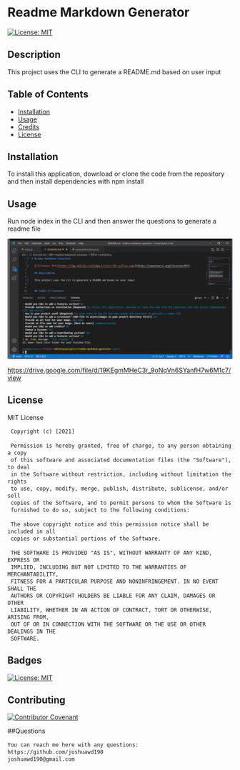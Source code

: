 # Readme Markdown Generator

[![License: MIT](https://img.shields.io/badge/License-MIT-yellow.svg)](https://opensource.org/licenses/MIT)

## Description

This project uses the CLI to generate a README.md based on user input

## Table of Contents

- [Installation](#installation)
- [Usage](#usage)
- [Credits](#credits)
- [License](#license)

## Installation

To install this application, download or clone the code from the repository and then install dependencies with npm install

## Usage

Run node index in the CLI and then answer the questions to generate a readme file

![app demo](./assets/images/readmescreenshot.png)

https://drive.google.com/file/d/19KEgmMHeC3r_9oNqVn6SYanfH7w6M1c7/view
  
  ## License

MIT License

     Copyright (c) [2021]

     Permission is hereby granted, free of charge, to any person obtaining a copy
     of this software and associated documentation files (the "Software"), to deal
     in the Software without restriction, including without limitation the rights
     to use, copy, modify, merge, publish, distribute, sublicense, and/or sell
     copies of the Software, and to permit persons to whom the Software is
     furnished to do so, subject to the following conditions:

     The above copyright notice and this permission notice shall be included in all
     copies or substantial portions of the Software.

     THE SOFTWARE IS PROVIDED "AS IS", WITHOUT WARRANTY OF ANY KIND, EXPRESS OR
     IMPLIED, INCLUDING BUT NOT LIMITED TO THE WARRANTIES OF MERCHANTABILITY,
     FITNESS FOR A PARTICULAR PURPOSE AND NONINFRINGEMENT. IN NO EVENT SHALL THE
     AUTHORS OR COPYRIGHT HOLDERS BE LIABLE FOR ANY CLAIM, DAMAGES OR OTHER
     LIABILITY, WHETHER IN AN ACTION OF CONTRACT, TORT OR OTHERWISE, ARISING FROM,
     OUT OF OR IN CONNECTION WITH THE SOFTWARE OR THE USE OR OTHER DEALINGS IN THE
     SOFTWARE.

## Badges

[![License: MIT](https://img.shields.io/badge/License-MIT-yellow.svg)](https://opensource.org/licenses/MIT)

## Contributing

[![Contributor Covenant](https://img.shields.io/badge/Contributor%20Covenant-2.1-4baaaa.svg)](code_of_conduct.md)

##Questions

    You can reach me here with any questions:
    https://github.com/joshuawd190
    joshuawd190@gmail.com
